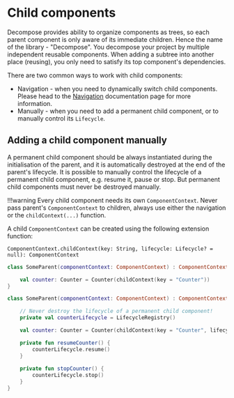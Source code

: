 # Child components

Decompose provides ability to organize components as trees, so each parent component is only aware of its immediate children. Hence the name of the library - "Decompose". You decompose your project by multiple independent reusable components. When adding a subtree into another place (reusing), you only need to satisfy its top component's dependencies.

There are two common ways to work with child components:

- Navigation - when you need to dynamically switch child components. Please head to
  the [Navigation](/Decompose/navigation/overview/) documentation page for more
  information.
- Manually - when you need to add a permanent child component, or to manually control its `Lifecycle`.

## Adding a child component manually

A permanent child component should be always instantiated during the initialisation of the parent, and it is automatically destroyed at the end of the parent's lifecycle. It is possible to manually control the lifecycle of a permanent child component, e.g. resume it, pause or stop. But permanent child components must never be destroyed manually.

!!!warning
    Every child component needs its own `ComponentContext`. Never pass parent's `ComponentContext` to children, always use either the navigation or the `childContext(...)` function.

A child `ComponentContext` can be created using the following extension function:

`ComponentContext.childContext(key: String, lifecycle: Lifecycle? = null): ComponentContext`

```kotlin title="Example of a child component without lifecycle control"
class SomeParent(componentContext: ComponentContext) : ComponentContext by componentContext {

    val counter: Counter = Counter(childContext(key = "Counter"))
}
```

```kotlin title="Example of a child component with lifecycle control"
class SomeParent(componentContext: ComponentContext) : ComponentContext by componentContext {

    // Never destroy the lifecycle of a permanent child component! 
    private val counterLifecycle = LifecycleRegistry()

    val counter: Counter = Counter(childContext(key = "Counter", lifecycle = counterLifecycle))

    private fun resumeCounter() {
        counterLifecycle.resume()
    }
   
    private fun stopCounter() {
        counterLifecycle.stop()
    }
}
```
